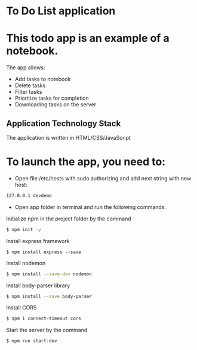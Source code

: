 # To Do List application

# This todo app is an example of a notebook.
The app allows:
- Add tasks to notebook
- Delete tasks
- Filter tasks
- Prioritize tasks for completion
- Downloading tasks on the server

## Application Technology Stack

The application is written in HTML/CSS/JavaScript

# To launch the app, you need to:


- Open file /etc/hosts with sudo authorizing and add next string with new host:
 
 ```sh
 127.0.0.1 devdemo
 ```

- Open app folder in terminal and run the following commands:

 Initialize npm in the project folder by the command

 ```sh
 $ npm init -y
```

 Install express framework 
 
 ```
 $ npm install express --save
```

 Install nodemon
 
 ```sh
$ npm install --save-dev nodemon
```

 Install body-parser library
 
 ```sh
$ npm install --save body-parser
```

 Install CORS
 
 ```sh
$ npm i connect-timeout cors
```

 Start the server by the command

 ```sh
$ npm run start:dev
```


